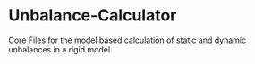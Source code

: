# Unbalance-Calculator
Core Files for the model based calculation of static and dynamic unbalances in a rigid model
